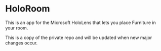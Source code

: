# HoloRoom
This is an app for the Microsoft HoloLens that lets you place Furniture in your room.

This is a copy of the private repo and will be updated when new major changes occur.
